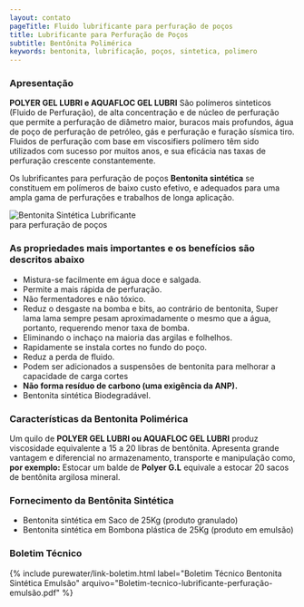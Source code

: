 ```yaml
---
layout: contato
pageTitle: Fluido lubrificante para perfuração de poços
title: Lubrificante para Perfuração de Poços
subtitle: Bentônita Polimérica
keywords: bentonita, lubrificação, poços, sintetica, polimero
---
```


### Apresentação

**POLYER GEL LUBRI e AQUAFLOC GEL LUBRI** São polímeros sinteticos (Fluido de Perfuração), de alta concentração e de núcleo de perfuração que permite a perfuração de diâmetro maior, buracos mais profundos, água de poço de perfuração de petróleo, gás e perfuração e furação sísmica tiro. Fluidos de perfuração com base em viscosifiers polímero têm sido utilizados com sucesso por muitos anos, e sua eficácia nas taxas de perfuração crescente constantemente.

Os lubrificantes para perfuração de poços **Bentonita sintética** se constituem em polímeros de baixo custo efetivo, e adequados para uma ampla gama de perfurações e trabalhos de longa aplicação.

<img class="img-responsive pull-right" style="max-width: 50%;" src="../../website/images/Bentonita polimerica perfuração de poços.jpg" alt="Bentonita Sintética Lubrificante para perfuração de poços">
<br />

### As propriedades mais importantes e os benefícios são descritos abaixo

- Mistura-se facilmente em água doce e salgada.
- Permite a mais rápida de perfuração.
- Não fermentadores e não tóxico.
- Reduz o desgaste na bomba e bits, ao contrário de bentonita, Super   lama lama sempre pesam aproximadamente o mesmo que a água, portanto, requerendo menor taxa de bomba.
- Eliminando o inchaço na maioria das argilas e folhelhos.
- Rapidamente se instala cortes no fundo do poço.
- Reduz a perda de fluido.
- Podem ser adicionados a suspensões de bentonita para melhorar a capacidade de carga cortes
- **Não forma resíduo de carbono (uma exigência da ANP).**
- Bentonita sintética Biodegradável.


### Características da Bentonita Polimérica

Um quilo de **POLYER GEL LUBRI ou AQUAFLOC GEL LUBRI** produz viscosidade equivalente a 15 a 20 libras de bentônita.
Apresenta grande vantagem e diferencial no armazenamento, transporte e manipulação como, **por exemplo:** Estocar um balde de **Polyer G.L** equivale a estocar 20 sacos de bentônita argilosa mineral.

### Fornecimento da Bentônita Sintética

- Bentonita sintética em Saco de 25Kg (produto granulado)
- Bentonita sintética em Bombona plástica de 25Kg (produto em emulsão)

### Boletim Técnico

{% include purewater/link-boletim.html 
   label="Boletim Técnico Bentonita Sintética Emulsão" 
   arquivo="Boletim-tecnico-lubrificante-perfuração-emulsão.pdf" %}
   


